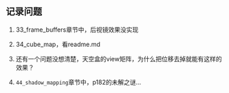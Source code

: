 ## 记录问题

1. 33_frame_buffers章节中，后视镜效果没实现


2. 34_cube_map，看readme.md


3. 还有一个问题没想清楚，天空盒的view矩阵，为什么把位移去掉就能有这样的效果？


4. `44_shadow_mapping`章节中，p182的未解之谜...